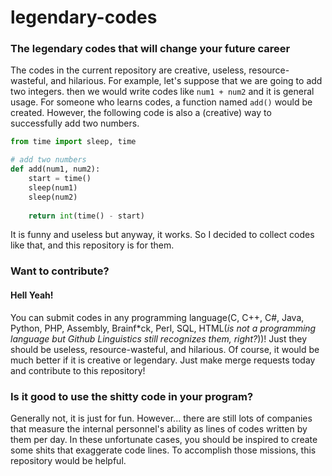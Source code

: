 # legendary-codes
### The legendary codes that will change your future career

The codes in the current repository are creative, useless, resource-wasteful, and hilarious. For example, let's suppose that we are going to add two integers. then we would write codes like `num1 + num2` and it is general usage. For someone who learns codes, a function named `add()` would be created. However, the following code is also a (creative) way to successfully add two numbers.
```python
from time import sleep, time

# add two numbers
def add(num1, num2):
	start = time()
	sleep(num1)
	sleep(num2)
	
	return int(time() - start)
```

It is funny and useless but anyway, it works. So I decided to collect codes like that, and this repository is for them.

### Want to contribute?
#### Hell Yeah!
You can submit codes in any programming language(C, C++, C#, Java, Python, PHP, Assembly, Brainf*ck, Perl, SQL, HTML(_is not a programming language but Github Linguistics still recognizes them, right?_))! Just they should be useless, resource-wasteful, and hilarious. Of course, it would be much better if it is creative or legendary. Just make merge requests today and contribute to this repository!

### Is it good to use the shitty code in your program?
Generally not, it is just for fun. However... there are still lots of companies that measure the internal personnel's ability as lines of codes written by them per day. In these unfortunate cases, you should be inspired to create some shits that exaggerate code lines. To accomplish those missions, this repository would be helpful.
